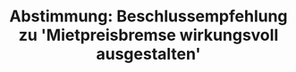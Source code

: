 ---
abstimmung:
  abstimmung: 2
  bundestagssitzung: 221
  datum: 9. März 2017
  legislaturperiode: 18
categories:
- Recht
- Verbraucherschutz
data:
- title: Abstimmungsergebnis 20170309_2-data.pdf
  url: /res/abstimmungsliste/20170309_2-data.pdf
- title: Abstimmungsergebnis 20170309_2_xls-data.csv
  url: /res/abstimmungsliste/csv/20170309_2_xls-data.csv
documents:
- local: /res/abstimmungsdaten/018-221-02/1809123.pdf
  title: Drucksache 18/09123.pdf
  url: http://dip21.bundestag.de/dip21/btd/18/091/1809123.pdf
- local: /res/abstimmungsdaten/018-221-02/1810089.pdf
  title: Drucksache 18/10089.pdf
  url: http://dip21.bundestag.de/dip21/btd/18/100/1810089.pdf
ergebnis:
  cdu/csu:
    enthaltung: 0
    gesamt: 309
    ja: 288
    nein: 0
    nichtabgegeben: 21
    ungueltig: 0
  die.linke:
    enthaltung: 0
    gesamt: 64
    ja: 0
    nein: 53
    nichtabgegeben: 11
    ungueltig: 0
  file: 20170309_2_xls-data.csv
  fraktionslos:
    enthaltung: 0
    gesamt: 1
    ja: 1
    nein: 0
    nichtabgegeben: 0
    ungueltig: 0
  gruenen:
    enthaltung: 56
    gesamt: 63
    ja: 0
    nein: 0
    nichtabgegeben: 7
    ungueltig: 0
  spd:
    enthaltung: 0
    gesamt: 193
    ja: 172
    nein: 0
    nichtabgegeben: 21
    ungueltig: 0
layout: abstimmung
links:
- title: https://www.bundestag.de/parlament/plenum/abstimmung/abstimmung?id=455
  url: https://www.bundestag.de/parlament/plenum/abstimmung/abstimmung?id=455
- title: http://www.abgeordnetenwatch.de/verbesserung_der_mietpreisbremse-1105-859.html
  url: http://www.abgeordnetenwatch.de/verbesserung_der_mietpreisbremse-1105-859.html
preview: 'Deutscher Bundestag


  221. Sitzung des Deutschen Bundestages

  am Donnerstag, 9. März 2017


  Endgültiges Ergebnis der Namentlichen Abstimmung Nr. 2


  Beschlussempfehlung des Ausschusses für Recht und Verbraucherschutz (6. Ausschuss)
  zu

  dem Antrag der Abgeordneten Caren Lay, Halina Wawzyniak, Frank Tempel, weiterer

  Abgeordneter und der Fraktion DIE LINKE.

  Mietpreisbremse wirkungsvoll ausgestalten

  - Drucksachen 18/9123 und 18/10089 -


  Abgegebene Stimmen insgesamt:


  570


  Nicht abgegebene Stimmen:

  Ja-Stimmen:


  60

  461


  Nein-Stimmen:


  53


  Enthaltungen:


  56


  Ungültige:


  Berlin, den 09.03.2017


  0


  Beginn: 13:26

  Ende: 13:29

  '
tags:
- Miete
- Wohnen
- Mietpreisbremse
title: 'Abstimmung: Beschlussempfehlung zu ''Mietpreisbremse wirkungsvoll ausgestalten'''
---